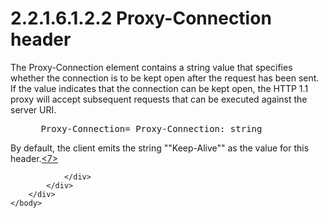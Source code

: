 <html dir="LTR" xmlns:mshelp="http://msdn.microsoft.com/mshelp" xmlns:ddue="http://ddue.schemas.microsoft.com/authoring/2003/5" xmlns:xlink="http://www.w3.org/1999/xlink" xmlns:tool="http://www.microsoft.com/tooltip">
    <head>
        <meta http-equiv="Content-Type" content="text/html; CHARSET=utf-8"></meta>
        <meta name="save" content="history"></meta>
        <title>2.2.1.6.1.2.2 Proxy-Connection header</title>
        <xml>
            <mshelp:toctitle title="2.2.1.6.1.2.2 Proxy-Connection header"></mshelp:toctitle>
            <mshelp:rltitle title="[MS-SSAS8]: Proxy-Connection header"></mshelp:rltitle>
            <mshelp:keyword index="A" term="c2b9f128-76f3-48f9-b23d-6bf78516f842"></mshelp:keyword>
            <mshelp:attr name="DCSext.ContentType" value="open specification"></mshelp:attr>
            <mshelp:attr name="AssetID" value="c2b9f128-76f3-48f9-b23d-6bf78516f842"></mshelp:attr>
            <mshelp:attr name="TopicType" value="kbRef"></mshelp:attr>
            <mshelp:attr name="DCSext.Title" value="[MS-SSAS8]: Proxy-Connection header" />
        </xml>
    </head>
    <body>
        <div id="header">
            <h1 class="heading">2.2.1.6.1.2.2 Proxy-Connection header</h1>
        </div>
        <div id="mainSection">
            <div id="mainBody">
                <div id="allHistory" class="saveHistory"></div>
                <div id="sectionSection0" class="section" name="collapseableSection">
                    

<p>The Proxy-Connection element contains a string value that
specifies whether the connection is to be kept open after the request has been
sent. If the value indicates that the connection can be kept open, the HTTP 1.1
proxy will accept subsequent requests that can be executed against the server
URI.</p>

<dl>
<dd>
<div><pre> Proxy-Connection= Proxy-Connection: string
</pre></div>
</dd></dl>

<p>By default, the client emits the string
&quot;&quot;Keep-Alive&quot;&quot; as the value for this header.<a id="Appendix_A_Target_7"></a><a href="05c9e5c4-4566-418c-a56e-69fca8d73f4b.htm#Appendix_A_7" aria-label="Product behavior note 7">&lt;7&gt;</a></p>


                </div>
            </div>
        </div>
    </body>
</html>